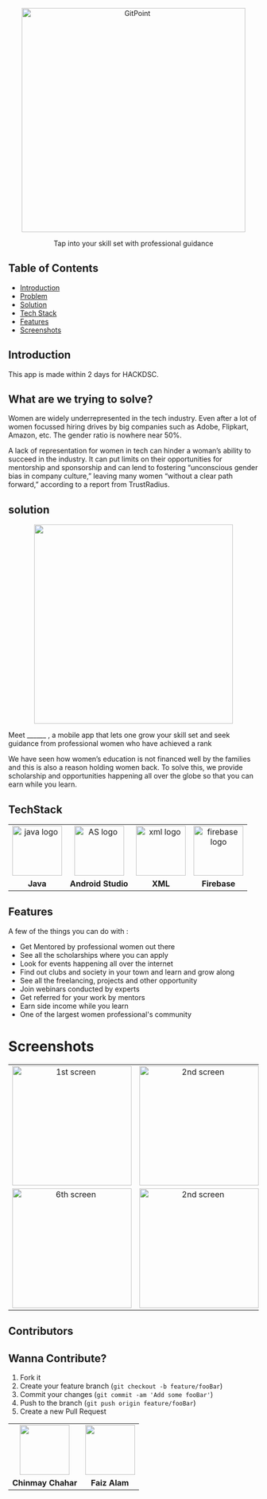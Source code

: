 
<p align="center">
  <a href="https://gitpoint.co/">
    <img alt="GitPoint" title="GitPoint" src="https://i.ibb.co/Jzgk6YM/Group-1-6.png" width="450">
  </a>
</p>

<p align="center">
  Tap into your skill set with professional guidance
</p>


<!-- START doctoc generated TOC please keep comment here to allow auto update -->
<!-- DON'T EDIT THIS SECTION, INSTEAD RE-RUN doctoc TO UPDATE -->
## Table of Contents

- [Introduction](#introduction)
- [Problem](#problem)
- [Solution](#solution)
- [Tech Stack](#TechStack)
- [Features](#features)
- [Screenshots](#Screenshots)

<!-- END doctoc generated TOC please keep comment here to allow auto update -->

## Introduction

This app is made within 2 days for HACKDSC.


## What are we trying to solve?

<p>Women are widely underrepresented in the tech industry. Even after a lot of
women focussed hiring drives by big companies such as Adobe, Flipkart,
Amazon, etc. The gender ratio is nowhere near 50%. 

A lack of representation for women in tech can hinder a woman’s ability to succeed in the industry. It can put limits on their opportunities for mentorship and sponsorship and can lend to fostering “unconscious gender bias in company culture,” leaving many women “without a clear path forward,” according to a report from TrustRadius. 
</p>

## solution
<p align="center">
<img src="https://lh3.googleusercontent.com/fife/ABSRlIqZcvsCPF25Oeov2vDJeb2qyZB0UJAXk-arDoX_UDOjC8VgoexRptuUGBN1cG5x8X29XwrboMp9G2O6e8fKUZNyXJ5V5Ufuw4i3ZAJ3LrxZe2jLSKGqagMnaQLdO7JyZsJahJ2jw6LK0BkaKvX5Ny2Ci84JJ_6lw22BYiJu6nAXj7nTfgzNEhI8nECh6WSDgw3BLbeHqq75qZ8P-j42FPSsijGf3_CLgpIsuTXQUKmTNEH34m-7rEyWKhXYyz-hJWEtEJ4H-4YmwDintBUpBQHHgH_1nZhzIV_fls-V3MrFTYwJ-dfrzWJtheZqGzdGv-dk0JUuoSxcDbHG3Dib2vPg45qnausyfrGJg4-KADt61JL-z5ozosQ-v-kjP1hPa266pHr_O5265DV4kuvGKIH5wxtz6kzdgak0FMtufO6cvnaFr8b_Qjze8mQFvqEaeHB1Dr61svFekxyhBBSR74yH4wO6r-H_ElTdW1RCOVPJ-t20uKqV5IlN5Fg_mFe2rQhv1p_w_POtXQLp9VV5XPZ4hyYjbJ7lQTqmSWj1eKb-OmFEXyJiep0KFH_PkCn-8zkZVsf_3LaX2FjpPWQgtC_I8rjMeQID9UQSxqxktDpzshbkDuz1Etcb58nvOxPmAhi0z4psdKRXn-ZbRmSi_M3gXu7TsDj4jNQ-FGBVmjh3BbqheONPA_lY_C1oePCwGfkcIehJqO2eRQiciARLSFB2EwsI7Bq2dw=w2560-h1442-ft" width=400></p>

<p>
  
  Meet ______ , a mobile app that lets one grow your skill set and seek guidance from professional women who have achieved a rank


We have seen how women’s education is not financed well by the families and this is also a reason holding women back. To solve this, we provide scholarship and opportunities happening all over the globe so that you can earn while you learn.



</p>


## TechStack
<p align="center">
<table>
  <tr>
    <td align="center"> <img align="center" src="https://lh3.googleusercontent.com/fife/ABSRlIq4MQ5aB6TA6fywLIe3DYagC55MHwl39kDS-cqUY3x1sLJwPyUv0tYc-HWoWINA8DzyjI0XaE3Xc9hmD4rWIUr53om7aLrZsJhej6_htfnnfhWtE6NRYq2VYtqwXQBsOuElDX-fN1fVsfNlKRSgKHcPrKaSnEMqNxDUjlz4t-SiVGyllNDZl7PfLw9ucfYO2rGIMah_PIkH-9nhzNMUuWDU1zC8mRz9BGVv_DM5YcffjO2XXNeRaNUIYNBaf3rkNPU-elpUltuVQNrl8WL-qVfkZU9xv6Du-pTvwPizOKTaO_O_1XBEo8AMVitnTDS1tdEdHaQwuiU76nMY9m1ykW0ZMJYs_ovPdHVTZAunbkL6GyL2PtH0_-kDuyw3IMZTvtRC_R_QM6UmbW-zajnrCAArA2Bpr5Pxk2nj8pyKrIOyIRAX9g9xRa6WFnQvfqxGeX5ulBR3EEIT1IOJXbf7BAJWrMBFGZ_0Cumt0fcP59-J_WZi4Y4Ee9ZBWerGCRxsEVqbkNpD3TUswMFdF_bM377jzvcd_edoqxgHCYcftuJfyPd9xR4nr3Y5KbXZG58kFg58Z2RoBJxggXkOoyetxxCFJUdpbmY44dngYkLhw2WojcL1Cjc8cpMCDWyjtiUSAcyel3hU4yjF3gbxOCRBfr6ZmAsFD113_rzaa36Aoh5oIBAI4IXI_agYroa6hiyEfftYept1dD38qQFGFn3OkWXE4Fu_ZLcKOw=w2560-h1442-ft" alt="java logo" width="100" /></td>
		<td align="center"> <img align="center" src="https://i.ibb.co/8gpK2Fr/android.png" alt="AS logo" width="100" /></td>
		<td align="center"> <img align="center" src="https://i.ibb.co/G5jnKBQ/xml.png" alt="xml logo" width="100" /></td>
		<td align="center"> <img align="center" src="https://i.ibb.co/Hnjggfj/database.png" alt="firebase logo" width="100" /></td>
		
  </tr> 
   <tr>
      <td align="center"><b> Java </b></td>
			<td align="center"><b> Android Studio </b></td>
			<td align="center"><b> XML </b></td>
			<td align="center"><b> Firebase </b></td>
			
  </tr>
</table>

</p>


## Features

A few of the things you can do with :

* Get Mentored by professional women out there
* See all the scholarships where you can apply
* Look for events happening all over the internet
* Find out clubs and society in your town and learn and grow along
* See all the freelancing, projects and other opportunity 
* Join webinars conducted by experts
* Get referred for your work by mentors 
* Earn side income while you learn
* One of the largest women professional's community


# Screenshots
<table>
	<tr>
		<td align="center">
			<img src="https://i.ibb.co/jWNjpsR/Gold.png" alt="1st screen" width=240/></td>
		<td align="center">
			<img src="https://i.ibb.co/9rsRd1L/Gold.png" alt="2nd screen" width="240"/></td>
		<td align="center">
			<img src="https://i.ibb.co/Ph9wgMF/Gold-1.png" alt="3rd screen" width="240"/></td>
		<td align="center">
			<img src="https://i.ibb.co/FzHb3Dw/Gold-2.png" alt="4th screen" width="240"/></td>
		<td align="center">
			<img src="https://i.ibb.co/9GY3GqV/Gold-4.png" alt="5th screen" width="240"/></td>
	</tr>
	<tr>
		<td align="center">
			<img src="https://i.ibb.co/0hN6HzC/Gold-6.png" alt="6th screen" width="240"/></td>	
		<td align="center">
			<img src="https://i.ibb.co/zf2vMQk/Gold-3.png" alt="2nd screen" width="240"/></td>
		<td align="center">
			<img src="https://i.ibb.co/gygFgpH/Gold-5.png" alt="2nd screen" width="240"/></td>
		<td align="center">
			<img src="https://i.ibb.co/BjxRDZz/Gold-8.png" alt="2nd screen" width="240"/></td>
		<td align="center">
			<img src="https://i.ibb.co/6tg6nfq/Gold-7.png" alt="2nd screen" width="240"/></td>
	</tr>
	
</table>


## Contributors

<table>
	<tr>
		<td align="center"><img src="https://avatars.githubusercontent.com/u/56752925?s=100&v=4" width="100px;"/></td>
		<td align="center"><img src="https://avatars.githubusercontent.com/u/21370009?s=100&v=4" width="100px;"/></td>
	</tr>
	<tr>
      		<td align="center"><b> Chinmay Chahar </b></td>
	<td align="center"><b> Faiz Alam</b></td>		
 	 </tr>


## Wanna Contribute?

1. Fork it
2. Create your feature branch (`git checkout -b feature/fooBar`)
3. Commit your changes (`git commit -am 'Add some fooBar'`)
4. Push to the branch (`git push origin feature/fooBar`)
5. Create a new Pull Request
